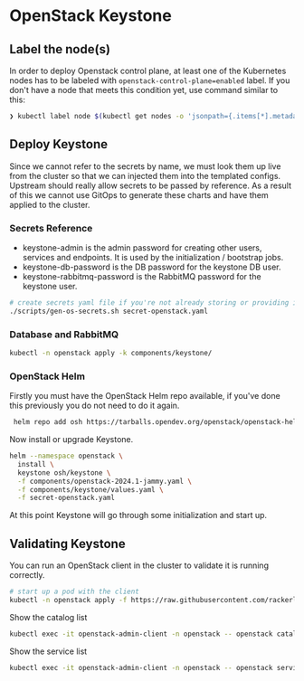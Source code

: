 # OpenStack Keystone

## Label the node(s)

In order to deploy Openstack control plane, at least one of the Kubernetes
nodes has to be labeled with `openstack-control-plane=enabled` label. If you
don't have a node that meets this condition yet, use command similar to this:

```bash
❯ kubectl label node $(kubectl get nodes -o 'jsonpath={.items[*].metadata.name}') openstack-control-plane=enabled
```

## Deploy Keystone

Since we cannot refer to the secrets by name, we must look them up live from the cluster
so that we can injected them into the templated configs. Upstream should really allow
secrets to be passed by reference. As a result of this we cannot use GitOps to generate
these charts and have them applied to the cluster.

### Secrets Reference

- keystone-admin is the admin password for creating other users, services and endpoints.
  It is used by the initialization / bootstrap jobs.
- keystone-db-password is the DB password for the keystone DB user.
- keystone-rabbitmq-password is the RabbitMQ password for the keystone user.

```bash
# create secrets yaml file if you're not already storing or providing it differently
./scripts/gen-os-secrets.sh secret-openstack.yaml
```

### Database and RabbitMQ

```bash
kubectl -n openstack apply -k components/keystone/
```

### OpenStack Helm

Firstly you must have the OpenStack Helm repo available, if you've done this
previously you do not need to do it again.

```bash
 helm repo add osh https://tarballs.opendev.org/openstack/openstack-helm/
 ```

Now install or upgrade Keystone.

```bash
helm --namespace openstack \
  install \
  keystone osh/keystone \
  -f components/openstack-2024.1-jammy.yaml \
  -f components/keystone/values.yaml \
  -f secret-openstack.yaml
```

At this point Keystone will go through some initialization and start up.

## Validating Keystone

You can run an OpenStack client in the cluster to validate it is running correctly.

```bash
# start up a pod with the client
kubectl -n openstack apply -f https://raw.githubusercontent.com/rackerlabs/genestack/main/manifests/utils/utils-openstack-client-admin.yaml
```

Show the catalog list

```bash
kubectl exec -it openstack-admin-client -n openstack -- openstack catalog list
```

Show the service list

```bash
kubectl exec -it openstack-admin-client -n openstack -- openstack service list
```
